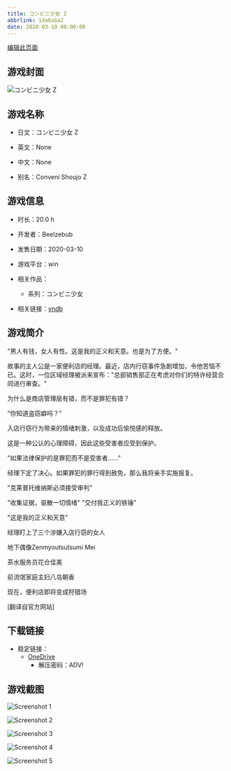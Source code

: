 ```yaml
---
title: コンビニ少女 Z
abbrlink: 1da8aba2
date: 2020-03-10 00:00:00
---
```

[编辑此页面](https://github.com/ACG-3/ADV3-source/blob/main/source/_posts/games/%E3%82%B3%E3%83%B3%E3%83%93%E3%83%8B%E5%B0%91%E5%A5%B3%20Z.md)

## 游戏封面

![コンビニ少女 Z](https://pan.timero.xyz/onedrive/img_lib_001/%E3%82%B3%E3%83%B3%E3%83%93%E3%83%8B%E5%B0%91%E5%A5%B3%20Z_cover.avif)


## 游戏名称

- 日文：コンビニ少女 Z
- 英文：None
- 中文：None

- 别名：Conveni Shoujo Z


## 游戏信息

- 时长：20.0 h
- 开发者：Beelzebub
- 发售日期：2020-03-10
- 游戏平台：win
- 相关作品：
   - 系列：コンビニ少女

- 相关链接：[vndb](https://vndb.org/v28136)


## 游戏简介

"男人有钱，女人有性。这是我的正义和天意。也是为了方便。"

故事的主人公是一家便利店的经理。最近，店内行窃事件急剧增加，令他苦恼不已。这时，一位区域经理被派来宣布："总部销售部正在考虑对你们的特许经营合同进行审查。"

为什么是商店管理层有错，而不是罪犯有错？

"你知道盗窃癖吗？"

入店行窃行为带来的情绪刺激，以及成功后愉悦感的释放。

这是一种公认的心理障碍，因此这些受害者应受到保护。

"如果法律保护的是罪犯而不是受害者......"

经理下定了决心。如果罪犯的罪行得到赦免，那么我将亲手实施报复。

"克莱普托维纳斯必须接受审判"

"收集证据，驱散一切情绪" "交付我正义的铁锤"

"这是我的正义和天意"

经理盯上了三个涉嫌入店行窃的女人

地下偶像Zenmyoutsutsumi Mei

茶水服务员花仓佳美

前流氓家庭主妇八岛朝香

现在，便利店即将变成狩猎场

[翻译自官方网站]


## 下载链接

- 稳定链接：
    - [OneDrive](https://pan.timero.xyz/onedrive/adv_lib_001/%E3%82%B3%E3%83%B3%E3%83%93%E3%83%8B%E5%B0%91%E5%A5%B3%20Z)
        - 解压密码：ADV!



## 游戏截图


![Screenshot 1](https://pan.timero.xyz/onedrive/img_lib_001/%E3%82%B3%E3%83%B3%E3%83%93%E3%83%8B%E5%B0%91%E5%A5%B3%20Z_Screenshot_1.avif)

![Screenshot 2](https://pan.timero.xyz/onedrive/img_lib_001/%E3%82%B3%E3%83%B3%E3%83%93%E3%83%8B%E5%B0%91%E5%A5%B3%20Z_Screenshot_2.avif)

![Screenshot 3](https://pan.timero.xyz/onedrive/img_lib_001/%E3%82%B3%E3%83%B3%E3%83%93%E3%83%8B%E5%B0%91%E5%A5%B3%20Z_Screenshot_3.avif)

![Screenshot 4](https://pan.timero.xyz/onedrive/img_lib_001/%E3%82%B3%E3%83%B3%E3%83%93%E3%83%8B%E5%B0%91%E5%A5%B3%20Z_Screenshot_4.avif)

![Screenshot 5](https://pan.timero.xyz/onedrive/img_lib_001/%E3%82%B3%E3%83%B3%E3%83%93%E3%83%8B%E5%B0%91%E5%A5%B3%20Z_Screenshot_5.avif)

